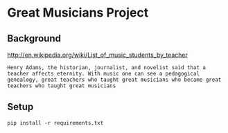 # Great Musicians Project

## Background

http://en.wikipedia.org/wiki/List_of_music_students_by_teacher

```
Henry Adams, the historian, journalist, and novelist said that a teacher affects eternity. With music one can see a pedagogical genealogy, great teachers who taught great musicians who became great teachers who taught great musicians
```

## Setup

`pip install -r requirements.txt`
